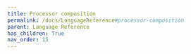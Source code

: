 ```yaml
---
title: Processor composition
permalink: /docs/LanguageReference#processor-composition
parent: Language Reference
has_children: True
nav_order: 15
---
```

